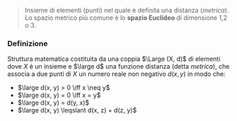 > Insieme di elementi (punti) nel quale è definita una distanza (*metrica*). Lo spazio metrico più comune è lo **spazio Euclideo** di dimensione 1,2 o 3. 

### Definizione 
Struttura matematica costituita da una coppia $\Large (X, d)$ di elementi dove $X$ è un insieme e $\large d$ una funzione distanza (detta *metrica*), che associa a due punti di $X$ un numero reale non negativo $d(x, y)$ in modo che: 
- $\large d(x, y) > 0 \iff x \neq y$
- $\large d(x, y) = 0 \iff x = y$
- $\large d(x, y) = d(y, x)$
- $\large d(x, y) \leqslant d(x, z) + d(z, y)$